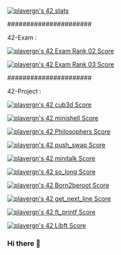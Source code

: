 <a href="https://github.com/JaeSeoKim/badge42"><img src="https://badge42.vercel.app/api/v2/cl4y0zzwa001109laz8s1r901/stats?cursusId=21&coalitionId=51" alt="plavergn's 42 stats" /></a>

######################

42-Exam : 

<a href="https://github.com/JaeSeoKim/badge42"><img src="https://badge42.vercel.app/api/v2/cl4y0zzwa001109laz8s1r901/project/2463952" alt="plavergn's 42 Exam Rank 02 Score" /></a>

<a href="https://github.com/JaeSeoKim/badge42"><img src="https://badge42.vercel.app/api/v2/cl4y0zzwa001109laz8s1r901/project/2542059" alt="plavergn's 42 Exam Rank 03 Score" /></a>

######################

42-Project :


<a href="https://github.com/JaeSeoKim/badge42"><img src="https://badge42.vercel.app/api/v2/cl4y0zzwa001109laz8s1r901/project/2639179" alt="plavergn's 42 cub3d Score" /></a>

<a href="https://github.com/JaeSeoKim/badge42"><img src="https://badge42.vercel.app/api/v2/cl4y0zzwa001109laz8s1r901/project/2559269" alt="plavergn's 42 minishell Score" /></a>

<a href="https://github.com/JaeSeoKim/badge42"><img src="https://badge42.vercel.app/api/v2/cl4y0zzwa001109laz8s1r901/project/2542060" alt="plavergn's 42 Philosophers Score" /></a>

<a href="https://github.com/JaeSeoKim/badge42"><img src="https://badge42.vercel.app/api/v2/cl4y0zzwa001109laz8s1r901/project/2472379" alt="plavergn's 42 push_swap Score" /></a>

<a href="https://github.com/JaeSeoKim/badge42"><img src="https://badge42.vercel.app/api/v2/cl4y0zzwa001109laz8s1r901/project/2539040" alt="plavergn's 42 minitalk Score" /></a>

<a href="https://github.com/JaeSeoKim/badge42"><img src="https://badge42.vercel.app/api/v2/cl4y0zzwa001109laz8s1r901/project/2459259" alt="plavergn's 42 so_long Score" /></a>

<a href="https://github.com/JaeSeoKim/badge42"><img src="https://badge42.vercel.app/api/v2/cl4y0zzwa001109laz8s1r901/project/2455208" alt="plavergn's 42 Born2beroot Score" /></a>

<a href="https://github.com/JaeSeoKim/badge42"><img src="https://badge42.vercel.app/api/v2/cl4y0zzwa001109laz8s1r901/project/2412899" alt="plavergn's 42 get_next_line Score" /></a>

<a href="https://github.com/JaeSeoKim/badge42"><img src="https://badge42.vercel.app/api/v2/cl4y0zzwa001109laz8s1r901/project/2408620" alt="plavergn's 42 ft_printf Score" /></a>

<a href="https://github.com/JaeSeoKim/badge42"><img src="https://badge42.vercel.app/api/v2/cl4y0zzwa001109laz8s1r901/project/2396532" alt="plavergn's 42 Libft Score" /></a>


### Hi there 👋

<!--
**plavergn/plavergn** is a ✨ _special_ ✨ repository because its `README.md` (this file) appears on your GitHub profile.

Here are some ideas to get you started:

- 🔭 I’m currently working on ...
- 🌱 I’m currently learning ...
- 👯 I’m looking to collaborate on ...
- 🤔 I’m looking for help with ...
- 💬 Ask me about ...
- 📫 How to reach me: ...
- 😄 Pronouns: ...
- ⚡ Fun fact: ...
-->
